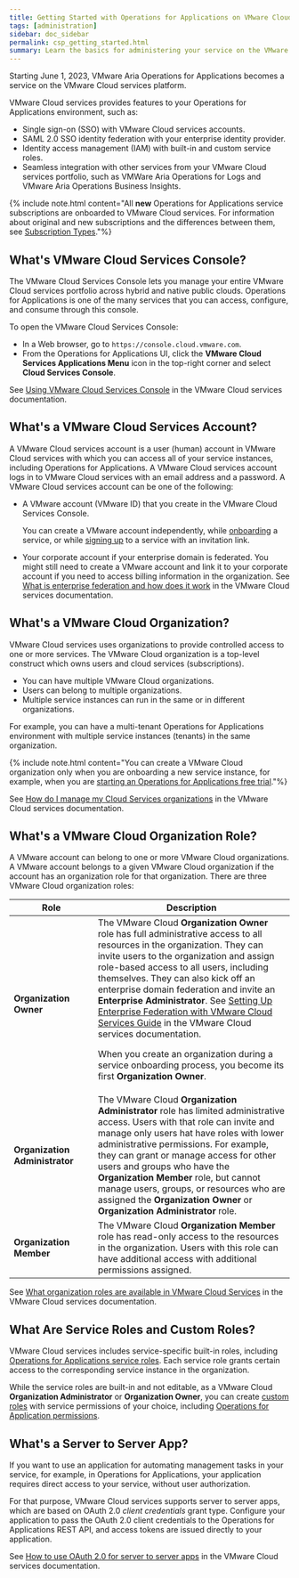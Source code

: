 ```yaml
---
title: Getting Started with Operations for Applications on VMware Cloud Services
tags: [administration]
sidebar: doc_sidebar
permalink: csp_getting_started.html
summary: Learn the basics for administering your service on the VMware Cloud services platform.
---
```

Starting June 1, 2023, VMware Aria Operations for Applications becomes a service on the VMware Cloud services platform.

<!--When your Operations for Applications service is onboarded to VMware Cloud services,--> 
VMware Cloud services provides features to your Operations for Applications environment, such as:
- Single sign-on (SSO) with VMware Cloud services accounts.
- SAML 2.0 SSO identity federation with your enterprise identity provider.
- Identity access management (IAM) with built-in and custom service roles.
- Seamless integration with other services from your VMware Cloud services portfolio, such as VMWare Aria Operations for Logs and VMware Aria Operations Business Insights.

{% include note.html content="All **new** Operations for Applications service subscriptions are onboarded to VMware Cloud services. For information about original and new subscriptions and the differences between them, see [Subscription Types](subscriptions-differences.html)."%}

<!--- We are in the process of incrementally onboarding the existing Operations for Applications instances to VMware Cloud services.-->

## What's VMware Cloud Services Console?

The VMware Cloud Services Console lets you manage your entire VMware Cloud services portfolio across hybrid and native public clouds. Operations for Applications is one of the many services that you can access, configure, and consume through this console.

To open the VMware Cloud Services Console:

- In a Web browser, go to `https://console.cloud.vmware.com`.
- From the Operations for Applications UI, click the **VMware Cloud Services Applications Menu** icon in the top-right corner and select **Cloud Services Console**.

See [Using VMware Cloud Services Console](https://docs.vmware.com/en/VMware-Cloud-services/services/Using-VMware-Cloud-Services/GUID-20D62AFF-024B-4901-976D-69BFD71BECC8.html) in the VMware Cloud services documentation.

## What's a VMware Cloud Services Account?

A VMware Cloud services account is a user (human) account in VMware Cloud services with which you can access all of your service instances, including Operations for Applications. A VMware Cloud services account logs in to VMware Cloud services with an email address and a password. A VMware Cloud services account can be one of the following:
- A VMware account (VMware ID) that you create in the VMware Cloud Services Console.

    You can create a VMware account independently, while [onboarding](start_trial.html) a service, or while [signing up](sign_up_or_log_in.html) to a service with an invitation link.
- Your corporate account if your enterprise domain is federated. You might still need to create a VMware account and link it to your corporate account if you need to access billing information in the organization. See [What is enterprise federation and how does it work](https://docs.vmware.com/en/VMware-Cloud-services/services/setting-up-enterprise-federation-cloud-services/GUID-76FAECB3-CFAA-461E-B9C9-2A49C39CD17F.html) in the VMware Cloud services documentation.

## What's a VMware Cloud Organization?

VMware Cloud services uses organizations to provide controlled access to one or more services. The VMware Cloud organization is a top-level construct which owns users and cloud services (subscriptions). 
* You can have multiple VMware Cloud organizations. 
* Users can belong to multiple organizations. 
* Multiple service instances can run in the same or in different organizations. 

For example, you can have a multi-tenant Operations for Applications environment with multiple service instances (tenants) in the same organization.

{% include note.html content="You can create a VMware Cloud organization only when you are onboarding a new service instance, for example, when you are [starting an Operations for Applications free trial](start_trial.html)."%}

See [How do I manage my Cloud Services organizations](https://docs.vmware.com/en/VMware-Cloud-services/services/Using-VMware-Cloud-Services/GUID-CF9E9318-B811-48CF-8499-9419997DC1F8.html) in the VMware Cloud services documentation.

## What's a VMware Cloud Organization Role?

A VMware account can belong to one or more VMware Cloud organizations. A VMware account belongs to a given VMware Cloud organization if the account has an organization role for that organization. There are three VMware Cloud organization roles:

<table>
<tbody>
<thead>
<tr><th width="30%">Role</th><th width="70%">Description</th></tr>
</thead>
<tr>
<td><strong>Organization Owner</strong></td>
<td>The VMware Cloud <strong>Organization Owner</strong> role has full administrative access to all resources in the organization. They can invite users to the organization and assign role-based access to all users, including themselves. They can also kick off an enterprise domain federation and invite an <strong>Enterprise Administrator</strong>. See <a href="https://docs.vmware.com/en/VMware-Cloud-services/services/setting-up-enterprise-federation-cloud-services/GUID-76FAECB3-CFAA-461E-B9C9-2A49C39CD17F.html">Setting Up Enterprise Federation with VMware Cloud Services Guide</a> in the VMware Cloud services documentation.
<p>When you create an organization during a service onboarding process, you become its first <strong>Organization Owner</strong>.</p></td>
</tr>
<tr><td><strong>Organization Administrator</strong></td>
<td>The VMware Cloud <strong>Organization Administrator</strong> role has limited administrative access. Users with that role can invite and manage only users hat have roles with lower administrative permissions. For example, they can grant or manage access for other users and groups who have the <strong>Organization Member</strong> role, but cannot manage users, groups, or resources who are assigned the <strong>Organization Owner</strong> or <strong>Organization Administrator</strong> role.
</td>
</tr>
<tr>
<td><strong>Organization Member</strong></td>
<td>The VMware Cloud <strong>Organization Member</strong> role has read-only access to the resources in the organization. Users with this role can have additional access with additional permissions assigned.</td>
</tr>
</tbody>
</table>

See [What organization roles are available in VMware Cloud Services](https://docs.vmware.com/en/VMware-Cloud-services/services/Using-VMware-Cloud-Services/GUID-C11D3AAC-267C-4F16-A0E3-3EDF286EBE53.html) in the VMware Cloud services documentation.

## What Are Service Roles and Custom Roles?

VMware Cloud services includes service-specific built-in roles, including [Operations for Applications service roles](csp_users_roles.html#operations-for-applications-service-roles-built-in). Each service role grants certain access to the corresponding service instance in the organization.

While the service roles are built-in and not editable, as a VMware Cloud **Organization Administrator** or **Organization Owner**, you can create [custom roles](csp_users_roles.html#create-edit-or-delete-a-custom-role) with service permissions of your choice, including [Operations for Application permissions](csp_permissions_overview.html#operations-for-applications-permissions).

## What's a Server to Server App?

If you want to use an application for automating management tasks in your service, for example, in Operations for Applications, your application requires direct access to your service, without user authorization.

For that purpose, VMware Cloud services supports server to server apps, which are based on OAuth 2.0 *client credentials* grant type. Configure your application to pass the OAuth 2.0 client credentials to the Operations for Applications REST API, and access tokens are issued directly to your application.

See [How to use OAuth 2.0 for server to server apps](https://docs.vmware.com/en/VMware-Cloud-services/services/Using-VMware-Cloud-Services/GUID-327AE12A-85DB-474B-89B2-86651DF91C77.html) in the VMware Cloud services documentation.

